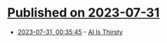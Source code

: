# [Published on 2023-07-31](index.md)

* [2023-07-31, 00:35:45](https://lobste.rs/s/b08nz6/ai_is_thirsty) - [AI Is Thirsty](https://clivethompson.medium.com/ai-is-thirsty-37f99f24a26e)
